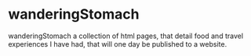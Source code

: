 # wanderingStomach
wanderingStomach a collection of html pages, that detail food and travel experiences I have had, that will one day be published to a website.
